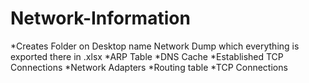 # Network-Information

*Creates Folder on Desktop name Network Dump which everything is exported there in .xlsx
*ARP Table
*DNS Cache
*Established TCP Connections
*Network Adapters
*Routing table
*TCP Connections 
